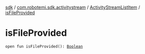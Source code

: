 [sdk](../../index.md) / [com.robotemi.sdk.activitystream](../index.md) / [ActivityStreamListItem](index.md) / [isFileProvided](./is-file-provided.md)

# isFileProvided

`open fun isFileProvided(): `[`Boolean`](https://kotlinlang.org/api/latest/jvm/stdlib/kotlin/-boolean/index.html)